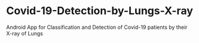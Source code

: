 # Covid-19-Detection-by-Lungs-X-ray
Android App for Classification and Detection of Covid-19 patients by their X-ray of Lungs

<a href="https://drive.google.com/file/d/1o0gZKPb9izSN51LrBdhKK75X_loeMm4E/view?usp=sharing"/></a>
